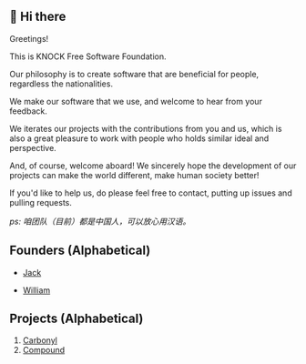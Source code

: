 ## 👋 Hi there

Greetings!

This is KNOCK Free Software Foundation.

Our philosophy is to create software that are beneficial for people, regardless the nationalities.

We make our software that we use, and welcome to hear from your feedback.

We iterates our projects with the contributions from you and us, which is also a great pleasure to work with people who holds similar ideal and perspective.

And, of course, welcome aboard!  We sincerely hope the development of our projects can make the world different, make human society better!

If you'd like to help us, do please feel free to contact, putting up issues and pulling requests.

*ps: 咱团队（目前）都是中国人，可以放心用汉语。*

## Founders (Alphabetical)

 - [Jack](https://github.com/imJack6)

 - [William](https://github.com/Wilhelm-Lee)

## Projects (Alphabetical)
1. [Carbonyl](https://github.com/Knock-FSF/Carbonyl)
2. [Compound](https://github.com/Wilhelm-Lee/Compound)

<!--

**Here are some ideas to get you started:**

🙋‍♀️ A short introduction - what is your organization all about?
🌈 Contribution guidelines - how can the community get involved?
👩‍💻 Useful resources - where can the community find your docs? Is there anything else the community should know?
🍿 Fun facts - what does your team eat for breakfast?
🧙 Remember, you can do mighty things with the power of [Markdown](https://docs.github.com/github/writing-on-github/getting-started-with-writing-and-formatting-on-github/basic-writing-and-formatting-syntax)
-->
